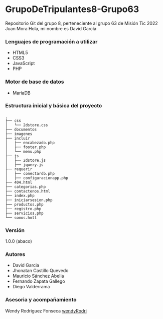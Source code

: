 # GrupoDeTripulantes8-Grupo63
Repositorio Git del grupo 8, perteneciente al grupo 63 de Misión Tic 2022
Juan Mora
Hola, mi nombre es David García

### Lenguajes de programación a utilizar
* HTML5
* CSS3
* JavaScript
* PHP

### Motor de base de datos
* MariaDB


### Estructura inicial y básica del proyecto
```
.
├── css
│   └── 2dstore.css
├── documentos
├── imagenes
├── incluir
│   ├── encabezado.php
│   ├── footer.php
│   └── menu.php
├── js
│   ├── 2dstore.js
│   ├── jquery.js
├── requerir
│   ├── conectardb.php
│   ├── configuracionapp.php
├── 404.html
├── categorias.php
├── contactenos.html
├── index.php
├── iniciarsesion.php
├── productos.php
├── registro.php
├── servicios.php
└── somos.hmtl
```
### Versión
1.0.0 (abaco)


### Autores
* David Garcia
* Jhonatan Castillo Quevedo
* Mauricio Sánchez Abella
* Fernando Zapata Gallego
* Diego Valderrama


### Asesoria y acompañamiento
Wendy Rodriguez Fonseca [wendyRodri](https://github.com/wendyRodri)

